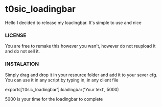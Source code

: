 # t0sic_loadingbar

Hello I decided to release my loadingbar. It's simple to use and nice

### LICENSE

You are free to remake this however you wan't, however do not reupload it and do not sell it.

### INSTALATION

Simply drag and drop it in your resource folder and add it to your sever cfg. You can use it in any script by typing in, in any client file

exports['t0sic_loadingbar']:loadingbar('Your text', 5000)

5000 is your time for the loadingbar to complete
